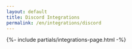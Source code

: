 ```yaml
---
layout: default
title: Discord Integrations
permalink: /en/integrations/discord
---
```



{%- include partials/integrations-page.html -%}

